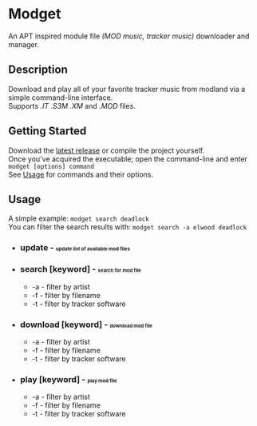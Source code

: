 # Modget

An APT inspired module file _(MOD music, tracker music)_ downloader and manager.

## Description

Download and play all of your favorite tracker music from modland via a simple command-line interface.\
Supports _.IT .S3M .XM_ and _.MOD_ files.

## Getting Started

Download the [latest release](https://github.com/Hezkore/Modget/releases) or compile the project yourself.\
Once you've acquired the executable; open the command-line and enter `modget [options] command`\
See [Usage](#usage) for commands and their options.

## Usage
A simple example: `modget search deadlock`\
You can filter the search results with: `modget search -a elwood deadlock`

* ### update - <small><small><small>update list of available mod files</small></small></small>

* ### search [keyword] - <small><small><small>search for mod file</small></small></small>
	* -a - filter by artist
	* -f - filter by filename
	* -t - filter by tracker software

* ### download [keyword] - <small><small><small>download mod file</small></small></small>
	* -a - filter by artist
	* -f - filter by filename
	* -t - filter by tracker software

* ### play [keyword] - <small><small><small>play mod file</small></small></small>
	* -a - filter by artist
	* -f - filter by filename
	* -t - filter by tracker software
